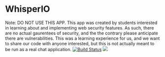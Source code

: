 # WhisperIO

Note: DO NOT USE THIS APP. This app was created by students interested in learning about and implementing web security features. As such, there are no actual gaurentees of security, and the the contrary please anticipate there are vulnerabilities. This was a learning experience for us, and we want to share our code with anyone interested, but this is not actually meant to be run as a real chat application.
[![Build Status](http://whisperio.club:8080/job/WhisperIO_Free/badge/icon)](http://whisperio.club:8080/job/WhisperIO_Free/)
<a href='http://whisperio.club:8080/job/WhisperIO_Free/'><img src='http://whisperio.club:8080/job/WhisperIO_Free/badge/icon'></a>
